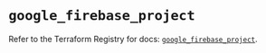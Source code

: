 # `google_firebase_project`

Refer to the Terraform Registry for docs: [`google_firebase_project`](https://registry.terraform.io/providers/hashicorp/google-beta/6.45.0/docs/resources/google_firebase_project).
